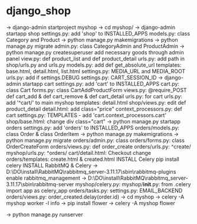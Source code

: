 # django_shop

-> django-admin startproject myshop
-> cd myshop/
-> django-admin startapp shop
settings.py: add 'shop' to INSTALLED_APPS
models.py: class Category and Product
-> python manage.py makemigrations
-> python manage.py migrate
admin.py: class CategoryAdmin and ProductAdmin
-> python manage.py createsuperuser
add necessary goods through admin panel
view.py: def product_list and def product_detail
urls.py: add path in shop/urls.py and urls.py
models.py: add def get_absolute_url
templates: base.html, detail.html, list.html
settings.py: MEDIA_URL and MEDIA_ROOT
urls.py: add if settings.DEBUG
settings.py: CART_SESSION_ID
-> django-admin startapp cart
settings.py: add 'cart' to INSTALLED_APPS
cart.py: class Cart
forms.py: class CartAddProductForm
views.py: @require_POST def cart_add & def cart_remove & def cart_detail
urls.py: for cart
urls.py: add '^cart/' to main myshop
templates: detail.html
shop/views.py: edit def product_detail
detail.html: add class="price"
context_processors.py: def cart
settings.py: TEMPLATES - add 'cart.context_processors.cart'
shop/base.html: change div class="cart"
-> python manage.py startapp orders
settings.py: add 'orders' to INSTALLED_APPS
orders/models.py: class Order & class OrderItem
-> python manage.py makemigrations
-> python manage.py migrate
orders/admin.py: class
orders/forms.py: class OrderCreateForm
orders/views.py: def order_create
orders/urls.py: ^create/
myshop/urls.py: ^orders/
cart/detail.html: Checkout change
orders/templates: create.html & created.html
INSTALL Celery
pip install celery
INSTALL RabbitMQ & Celery
-> D:\DO\install\RabbitMQ\rabbitmq_server-3.11.17\sbin\rabbitmq-plugins enable rabbitmq_management
-> D:\DO\install\RabbitMQ\rabbitmq_server-3.11.17\sbin\rabbitmq-server
myshop/celery.py: 
myshop/__init__.py: from .celery import app as celery_app
orders/tasks.py:
settings.py: EMAIL_BACKEND
orders/views.py: order_created.delay(order.id)
-> cd myshop
-> celery -A myshop worker -l info
-> pip install flower
-> celery -A myshop flower

-> python manage.py runserver